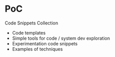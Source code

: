 # PoC

Code Snippets Collection

* Code templates
* Simple tools for code / system dev exploration
* Experimentation code snippets
* Examples of techniques
